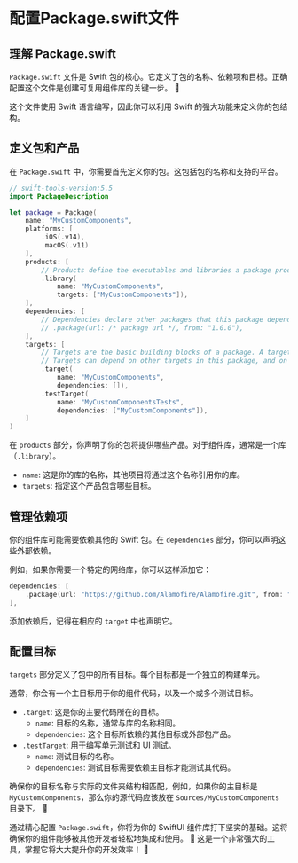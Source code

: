﻿# 配置Package.swift文件

## 理解 Package.swift

`Package.swift` 文件是 Swift 包的核心。它定义了包的名称、依赖项和目标。正确配置这个文件是创建可复用组件库的关键一步。 🚀

这个文件使用 Swift 语言编写，因此你可以利用 Swift 的强大功能来定义你的包结构。

## 定义包和产品

在 `Package.swift` 中，你需要首先定义你的包。这包括包的名称和支持的平台。

```swift
// swift-tools-version:5.5
import PackageDescription

let package = Package(
    name: "MyCustomComponents",
    platforms: [
        .iOS(.v14),
        .macOS(.v11)
    ],
    products: [
        // Products define the executables and libraries a package produces, and make them visible to other packages.
        .library(
            name: "MyCustomComponents",
            targets: ["MyCustomComponents"]),
    ],
    dependencies: [
        // Dependencies declare other packages that this package depends on.
        // .package(url: /* package url */, from: "1.0.0"),
    ],
    targets: [
        // Targets are the basic building blocks of a package. A target can define a module or a test suite.
        // Targets can depend on other targets in this package, and on products in packages this package depends on.
        .target(
            name: "MyCustomComponents",
            dependencies: []),
        .testTarget(
            name: "MyCustomComponentsTests",
            dependencies: ["MyCustomComponents"]),
    ]
)
```

在 `products` 部分，你声明了你的包将提供哪些产品。对于组件库，通常是一个库（`.library`）。

*   `name`: 这是你的库的名称，其他项目将通过这个名称引用你的库。
*   `targets`: 指定这个产品包含哪些目标。

## 管理依赖项

你的组件库可能需要依赖其他的 Swift 包。在 `dependencies` 部分，你可以声明这些外部依赖。

例如，如果你需要一个特定的网络库，你可以这样添加它：

```swift
dependencies: [
    .package(url: "https://github.com/Alamofire/Alamofire.git", from: "5.4.0")
],
```

添加依赖后，记得在相应的 `target` 中也声明它。

## 配置目标

`targets` 部分定义了包中的所有目标。每个目标都是一个独立的构建单元。

通常，你会有一个主目标用于你的组件代码，以及一个或多个测试目标。

*   `.target`: 这是你的主要代码所在的目标。
    *   `name`: 目标的名称，通常与库的名称相同。
    *   `dependencies`: 这个目标所依赖的其他目标或外部包产品。
*   `.testTarget`: 用于编写单元测试和 UI 测试。
    *   `name`: 测试目标的名称。
    *   `dependencies`: 测试目标需要依赖主目标才能测试其代码。

确保你的目标名称与实际的文件夹结构相匹配，例如，如果你的主目标是 `MyCustomComponents`，那么你的源代码应该放在 `Sources/MyCustomComponents` 目录下。 📁

通过精心配置 `Package.swift`，你将为你的 SwiftUI 组件库打下坚实的基础。这将确保你的组件能够被其他开发者轻松地集成和使用。 🚀 这是一个非常强大的工具，掌握它将大大提升你的开发效率！ 💯